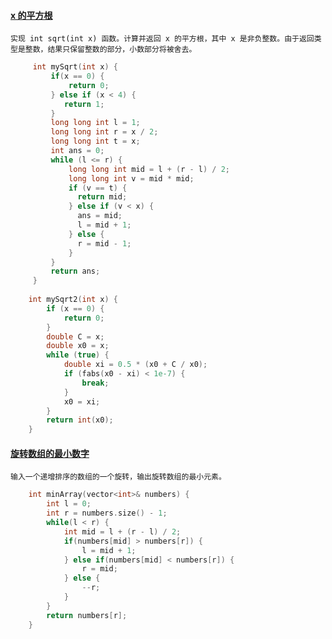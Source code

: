 
#### [x 的平方根](https://leetcode-cn.com/problems/sqrtx/)

`实现 int sqrt(int x) 函数。计算并返回 x 的平方根，其中 x 是非负整数。由于返回类型是整数，结果只保留整数的部分，小数部分将被舍去。`

```cpp
     int mySqrt(int x) {
         if(x == 0) {
             return 0;
         } else if (x < 4) {
            return 1;
         }
         long long int l = 1;
         long long int r = x / 2;
         long long int t = x;
         int ans = 0;
         while (l <= r) {
             long long int mid = l + (r - l) / 2;
             long long int v = mid * mid;
             if (v == t) {
               return mid;
             } else if (v < x) {
               ans = mid;
               l = mid + 1;
             } else {
               r = mid - 1;
             }
         }
         return ans;
     }
    
    int mySqrt2(int x) {
        if (x == 0) {
            return 0;
        }
        double C = x;
        double x0 = x;
        while (true) {
            double xi = 0.5 * (x0 + C / x0);
            if (fabs(x0 - xi) < 1e-7) {
                break;
            }
            x0 = xi;
        }
        return int(x0);
    }
```

#### [旋转数组的最小数字](https://leetcode-cn.com/problems/xuan-zhuan-shu-zu-de-zui-xiao-shu-zi-lcof/)

`输入一个递增排序的数组的一个旋转，输出旋转数组的最小元素。`

```cpp
    int minArray(vector<int>& numbers) {
        int l = 0;
        int r = numbers.size() - 1;
        while(l < r) {
            int mid = l + (r - l) / 2;
            if(numbers[mid] > numbers[r]) {
                l = mid + 1;
            } else if(numbers[mid] < numbers[r]) {
                r = mid;
            } else {
                --r;   
            }
        }
        return numbers[r];
    }
```
